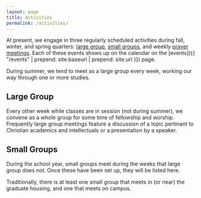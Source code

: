 ```yaml
---
layout: page
title: Activities
permalink: /activities/
---
```


At present, we engage in three regularly scheduled activities during
fall, winter, and spring quarters: [large group](#LargeGroup), [small
groups](#SmallGroups), and weekly [prayer meetings](#PrayerMeetings).
Each of these events shows up on the calendar on the 
[events]({{ "/events" | prepend: site.baseurl | prepend: site.url }}) page.

During summer, we tend to meet as a large group every week, working our
way through one or more studies.

## <a name="LargeGroup"></a>Large Group ##
Every other week while classes are in session (not during summer), we
convene as a whole group for some time of fellowship and worship.
Frequently large group meetings feature a discussion of a topic
pertinant to Christian academics and intellectuals or a presentation by
a speaker.

## <a name="SmallGroups"></a>Small Groups ##
During the school year, small groups meet during the weeks that large
group does not. Once these have been set up, they will be listed here.

Traditionally, there is at least one small group that meets in (or near)
the graduate housing, and one that meets on campus.

<!-- This is how we list small groups with ROT13 emails
<ul>
<li>Mesa/OMS: 7:30pm Thursdays. Contact
<span id="obf1"><script type="text/javascript">
document.getElementById("obf1").innerHTML="<n uers=\"znvygb:enpury.rzrevar@tznvy.pbz\" gnetrg=\"_oynax\">enpury.rzrevar@tznvy.pbz</n>".replace(/[a-zA-Z]/g,function(c){return String.fromCharCode((c<="Z"?90:122)>=(c=c.charCodeAt(0)+13)?c:c-26);});
</script> <noscript><span style="unicode-bidi:bidi-override;direction:rtl;">moc.liamg@enireme.lehcar</span></noscript></span></li>
<li>On-campus: 7:30pm Thursdays. Contact
<span id="obf2"><script>document.getElementById("obf2").innerHTML="<n uers=\"znvygb:puvufhnalvh@tznvy.pbz\" gnetrg=\"_oynax\">puvufhnalvh@tznvy.pbz</n>".replace(/[a-zA-Z]/g,function(c){return String.fromCharCode((c<="Z"?90:122)>=(c=c.charCodeAt(0)+13)?c:c-26);});</script><noscript><span style="unicode-bidi:bidi-override;direction:rtl;">moc.liamg@uiynaushihc</span></noscript></span></li>
<li>Off-campus: 7:00pm Wednesdays. Contact
<span id="obf3"><script>document.getElementById("obf3").innerHTML="<n uers=\"znvygb:xhn.wrerzl@tznvy.pbz\" gnetrg=\"_oynax\">xhn.wrerzl@tznvy.pbz</n>".replace(/[a-zA-Z]/g,function(c){return String.fromCharCode((c<="Z"?90:122)>=(c=c.charCodeAt(0)+13)?c:c-26);});</script><noscript><span style="unicode-bidi:bidi-override;direction:rtl;">moc.liamg@ymerej.auk</span></noscript></span></li>
</ul>
-->
